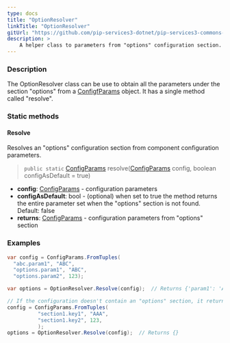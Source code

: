 ```yaml
---
type: docs
title: "OptionResolver"
linkTitle: "OptionResolver"
gitUrl: "https://github.com/pip-services3-dotnet/pip-services3-commons-dotnet"
description: > 
    A helper class to parameters from "options" configuration section.
---
```

### Description
The OptionResolver class can be use to obtain all the parameters under the section "options" from a [ConfigfParams](../config_params) object. It has a single method called "resolve".

### Static methods

#### Resolve
Resolves an "options" configuration section from component configuration parameters.

> `public static` [ConfigParams](../config_params) resolve([ConfigParams](../config_params) config, boolean configAsDefault = true)

- **config**: [ConfigParams](../config_params) - configuration parameters
- **configAsDefault**: bool - (optional) when set to true the method returns the entire parameter set when the "options" section is not found. Default: false
- **returns**: [ConfigParams](../config_params) - configuration parameters from "options" section

### Examples

```cs
var config = ConfigParams.FromTuples(
  "abc.param1", "ABC",
  "options.param1", "ABC",
  "options.param2", 123);

var options = OptionResolver.Resolve(config);  // Returns {'param1': 'ABC', 'param2': '123'}

// If the configuration doesn't contain an "options" section, it returns an empty ConfigParams object.
config = ConfigParams.FromTuples(
          "section1.key1", "AAA",
          "section1.key2", 123,
          );
options = OptionResolver.Resolve(config);  // Returns {}

```
